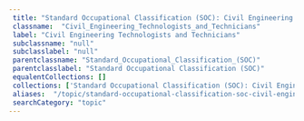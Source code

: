 ```yaml
--- 
 title: "Standard Occupational Classification (SOC): Civil Engineering Technologists and Technicians" 
 classname:  "Civil_Engineering_Technologists_and_Technicians" 
 label: "Civil Engineering Technologists and Technicians" 
 subclassname: "null" 
 subclasslabel: "null" 
 parentclassname: "Standard_Occupational_Classification_(SOC)" 
 parentclasslabel: "Standard Occupational Classification (SOC)" 
 equalentCollections: [] 
 collections: ['Standard Occupational Classification (SOC): Civil Engineering Technologists and Technicians']
 aliases:  "/topic/standard-occupational-classification-soc-civil-engineering-technologists-and-technicians"  
 searchCategory: "topic" 
---
```

